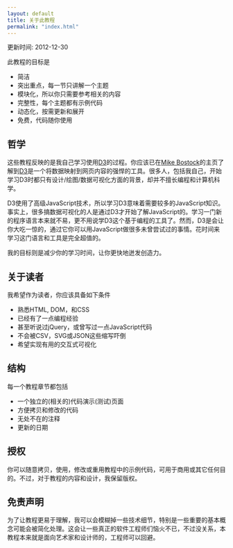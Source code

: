 ```yaml
---
layout: default
title: 关于此教程
permalink: "index.html"
---
```


更新时间: 2012-12-30

此教程的目标是

  - 简洁
  - 突出重点，每一节只讲解一个主题
  - 模块化，所以你只需要参考相关的内容
  - 完整性，每个主题都有示例代码
  - 动态化，按需更新和展开
  - 免费，代码随你使用

## 哲学
这些教程反映的是我自己学习使用[D3](http://mbostock.github.com/d3/)的过程。你应该已在[Mike Bostock](http://bost.ocks.org/mike/)的主页了解到[D3](http://mbostock.github.com/d3/)是一个将数据映射到网页内容的强悍的工具。很多人，包括我自己，开始学习D3时都只有设计/绘图/数据可视化方面的背景，却并不擅长编程和计算机科学。

D3使用了高级JavaScript技术，所以学习D3意味着需要较多的JavaScript知识。事实上，很多搞数据可视化的人是通过D3才开始了解JavaScript的。学习一门新的程序语言本来就不易，更不用说学D3这个基于编程的工具了。然而，D3是会让你大吃一惊的，通过它你可以用JavaScript做很多未曾尝试过的事情。花时间来学习这门语言和工具是完全超值的。

我的目标则是减少你的学习时间，让你更快地迸发创造力。

## 关于读者
我希望作为读者，你应该具备如下条件

  - 熟悉HTML, DOM，和CSS
  - 已经有了一点编程经验
  - 甚至听说过jQuery，或曾写过一点JavaScript代码
  - 不会被CSV，SVG或JSON这些缩写吓倒
  - 希望实现有用的交互式可视化

## 结构
每一个教程章节都包括

  - 一个独立的(相关的)代码演示(测试)页面
  - 方便拷贝和修改的代码
  - 无处不在的注释
  - 更新的日期

## 授权
你可以随意拷贝，使用，修改或重用教程中的示例代码，可用于商用或其它任何目的。不过，对于教程的内容和设计，我保留版权。

## 免责声明
为了让教程更易于理解，我可以会模糊掉一些技术细节，特别是一些重要的基本概念可能会被简化处理。这会让一些真正的软件工程师们恼火不已，不过没关系，本教程本来就是面向艺术家和设计师的，工程师可以回避。

